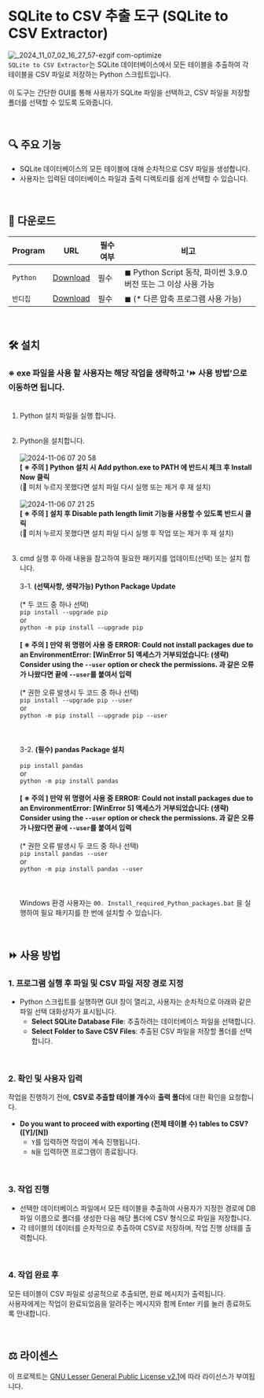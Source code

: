 # SQLite to CSV 추출 도구 (SQLite to CSV Extractor)
![_2024_11_07_02_16_27_57-ezgif com-optimize](https://github.com/user-attachments/assets/275267cb-ad62-4c94-8989-aa144880c973) <BR>
`SQLite to CSV Extractor`는 SQLite 데이터베이스에서 모든 테이블을 추출하여 각 테이블을 CSV 파일로 저장하는 Python 스크립트입니다. <BR> <BR>
이 도구는 간단한 GUI를 통해 사용자가 SQLite 파일을 선택하고, CSV 파일을 저장할 폴더를 선택할 수 있도록 도와줍니다.

<BR>

## 🔍 주요 기능
- SQLite 데이터베이스의 모든 테이블에 대해 순차적으로 CSV 파일을 생성합니다.
- 사용자는 입력된 데이터베이스 파일과 출력 디렉토리를 쉽게 선택할 수 있습니다.

<BR>

## 💾 다운로드 <BR>
| Program                                | URL                                                | 필수여부 | 비고                                                                                           |
|----------------------------------------|----------------------------------------------------|----------|------------------------------------------------------------------------------------------------|
| `Python`            | [Download](https://www.python.org/downloads/release/python-390/)   | 필수     | ◼ Python Script 동작, 파이썬 3.9.0 버전 또는 그 이상 사용 가능 |
| `반디집`             | [Download](https://kr.bandisoft.com/bandizip/)   | 필수     | ◼ (* 다른 압축 프로그램 사용 가능) |

<BR>

## 🛠️ 설치

### ※ exe 파일을 사용 할 사용자는 해당 작업을 생략하고 '⏩ 사용 방법'으로 이동하면 됩니다. <BR> <BR>

1. Python 설치 파일을 실행 합니다. <BR> <BR>

2. Python을 설치합니다. <BR> <BR>
![2024-11-06 07 20 58](https://github.com/user-attachments/assets/66362323-9dea-4bd5-bd76-4f1c268c567b) <BR>
**[ ※ 주의 ] Python 설치 시 Add python.exe to PATH 에 반드시 체크 후 Install Now 클릭** <BR>
(📌 미처 누르지 못했다면 설치 파일 다시 실행 또는 제거 후 재 설치) <BR> <BR>
![2024-11-06 07 21 25](https://github.com/user-attachments/assets/0d83ce4b-c5f1-44cc-855e-87b974cf24b3) <BR>
**[ ※ 주의 ] 설치 후 Disable path length limit 기능을 사용할 수 있도록 반드시 클릭** <BR>
(📌 미처 누르지 못했다면 설치 파일 다시 실행 후 작업 또는 제거 후 재 설치) <BR> <BR>

3. cmd 실행 후 아래 내용을 참고하여 필요한 패키지를 업데이트(선택) 또는 설치 합니다. <BR> <BR>
3-1. **(선택사항, 생략가능) Python Package Update** <BR> <BR>
(* 두 코드 중 하나 선택) <BR>
`pip install --upgrade pip` <BR>
or <BR>
`python -m pip install --upgrade pip` <BR> <BR>
**[ ※ 주의 ] 만약 위 명령어 사용 중 ERROR: Could not install packages due to an EnvironmentError: [WinError 5] 액세스가 거부되었습니다: (생략) Consider using the `--user` option or check the permissions. 과 같은 오류가 나왔다면 끝에 `--user`를 붙여서 입력** <BR> <BR>
(* 권한 오류 발생시 두 코드 중 하나 선택) <BR>
`pip install --upgrade pip --user` <BR>
or <BR>
`python -m pip install --upgrade pip --user` <BR>
<BR> <BR> <BR>
3-2. **(필수) pandas Package 설치** <BR> <BR>
`pip install pandas` <BR>
or <BR>
`python -m pip install pandas` <BR> <BR>
**[ ※ 주의 ] 만약 위 명령어 사용 중 ERROR: Could not install packages due to an EnvironmentError: [WinError 5] 액세스가 거부되었습니다: (생략) Consider using the `--user` option or check the permissions. 과 같은 오류가 나왔다면 끝에 `--user`를 붙여서 입력** <BR> <BR>
(* 권한 오류 발생시 두 코드 중 하나 선택) <BR>
`pip install pandas --user` <BR>
or <BR>
`python -m pip install pandas --user` <BR>
<BR> <BR> <BR>
Windows 환경 사용자는 `00. Install_required_Python_packages.bat` 을 실행하여 필요 패키지를 한 번에 설치할 수 있습니다.

<BR>

## ⏩ 사용 방법

### 1. 프로그램 실행 후 파일 및 CSV 파일 저장 경로 지정
- Python 스크립트를 실행하면 GUI 창이 열리고, 사용자는 순차적으로 아래와 같은 파일 선택 대화상자가 표시됩니다.
   - **Select SQLite Database File**: 추출하려는 데이터베이스 파일을 선택합니다.
   - **Select Folder to Save CSV Files**: 추출된 CSV 파일을 저장할 폴더를 선택합니다.

<BR>

### 2. 확인 및 사용자 입력

작업을 진행하기 전에, **CSV로 추출할 테이블 개수**와 **출력 폴더**에 대한 확인을 요청합니다.
- **Do you want to proceed with exporting (전체 테이블 수) tables to CSV? ([Y]/[N])**
  - `Y`를 입력하면 작업이 계속 진행됩니다.
  - `N`을 입력하면 프로그램이 종료됩니다.

<BR>

### 3. 작업 진행

- 선택한 데이터베이스 파일에서 모든 테이블을 추출하여 사용자가 지정한 경로에 DB 파일 이름으로 폴더를 생성한 다음 해당 폴더에 CSV 형식으로 파일을 저장합니다.
- 각 테이블의 데이터를 순차적으로 추출하여 CSV로 저장하며, 작업 진행 상태를 출력합니다.

<BR>

### 4. 작업 완료 후

모든 테이블이 CSV 파일로 성공적으로 추출되면, 완료 메시지가 출력됩니다. <BR>
사용자에게는 작업이 완료되었음을 알려주는 메시지와 함께 Enter 키를 눌러 종료하도록 안내합니다.

<BR>

## ⚖️ 라이센스

이 프로젝트는 [GNU Lesser General Public License v2.1](LICENSE)에 따라 라이선스가 부여됩니다.

<BR> <BR> <BR>

